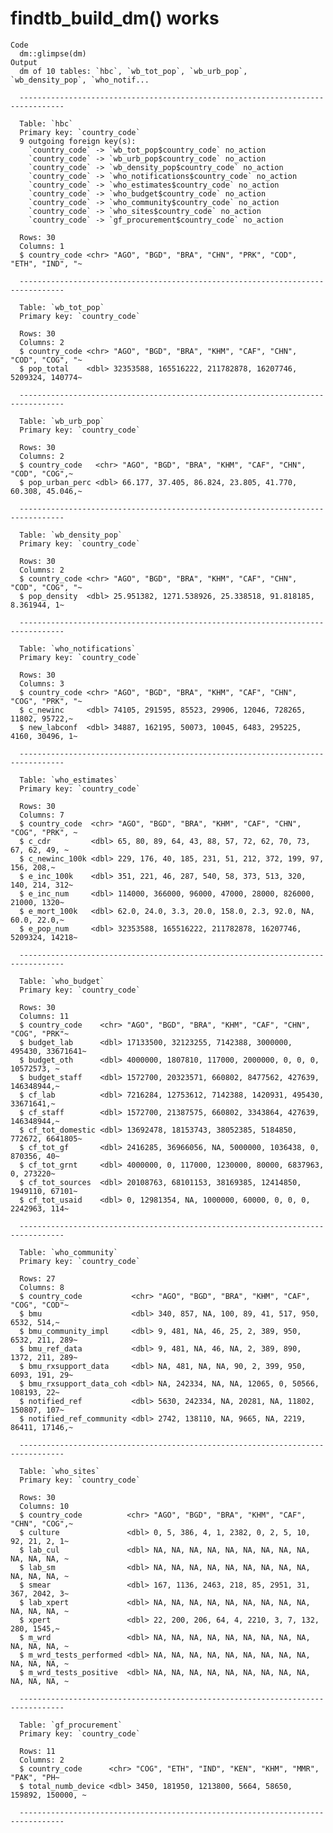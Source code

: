 # findtb_build_dm() works

    Code
      dm::glimpse(dm)
    Output
      dm of 10 tables: `hbc`, `wb_tot_pop`, `wb_urb_pop`, `wb_density_pop`, `who_notif...
      
      --------------------------------------------------------------------------------
      
      Table: `hbc`
      Primary key: `country_code`
      9 outgoing foreign key(s):
        `country_code` -> `wb_tot_pop$country_code` no_action
        `country_code` -> `wb_urb_pop$country_code` no_action
        `country_code` -> `wb_density_pop$country_code` no_action
        `country_code` -> `who_notifications$country_code` no_action
        `country_code` -> `who_estimates$country_code` no_action
        `country_code` -> `who_budget$country_code` no_action
        `country_code` -> `who_community$country_code` no_action
        `country_code` -> `who_sites$country_code` no_action
        `country_code` -> `gf_procurement$country_code` no_action
      
      Rows: 30
      Columns: 1
      $ country_code <chr> "AGO", "BGD", "BRA", "CHN", "PRK", "COD", "ETH", "IND", "~
      
      --------------------------------------------------------------------------------
      
      Table: `wb_tot_pop`
      Primary key: `country_code`
      
      Rows: 30
      Columns: 2
      $ country_code <chr> "AGO", "BGD", "BRA", "KHM", "CAF", "CHN", "COD", "COG", "~
      $ pop_total    <dbl> 32353588, 165516222, 211782878, 16207746, 5209324, 140774~
      
      --------------------------------------------------------------------------------
      
      Table: `wb_urb_pop`
      Primary key: `country_code`
      
      Rows: 30
      Columns: 2
      $ country_code   <chr> "AGO", "BGD", "BRA", "KHM", "CAF", "CHN", "COD", "COG",~
      $ pop_urban_perc <dbl> 66.177, 37.405, 86.824, 23.805, 41.770, 60.308, 45.046,~
      
      --------------------------------------------------------------------------------
      
      Table: `wb_density_pop`
      Primary key: `country_code`
      
      Rows: 30
      Columns: 2
      $ country_code <chr> "AGO", "BGD", "BRA", "KHM", "CAF", "CHN", "COD", "COG", "~
      $ pop_density  <dbl> 25.951382, 1271.538926, 25.338518, 91.818185, 8.361944, 1~
      
      --------------------------------------------------------------------------------
      
      Table: `who_notifications`
      Primary key: `country_code`
      
      Rows: 30
      Columns: 3
      $ country_code <chr> "AGO", "BGD", "BRA", "KHM", "CAF", "CHN", "COG", "PRK", "~
      $ c_newinc     <dbl> 74105, 291595, 85523, 29906, 12046, 728265, 11802, 95722,~
      $ new_labconf  <dbl> 34887, 162195, 50073, 10045, 6483, 295225, 4160, 30496, 1~
      
      --------------------------------------------------------------------------------
      
      Table: `who_estimates`
      Primary key: `country_code`
      
      Rows: 30
      Columns: 7
      $ country_code  <chr> "AGO", "BGD", "BRA", "KHM", "CAF", "CHN", "COG", "PRK", ~
      $ c_cdr         <dbl> 65, 80, 89, 64, 43, 88, 57, 72, 62, 70, 73, 67, 62, 49, ~
      $ c_newinc_100k <dbl> 229, 176, 40, 185, 231, 51, 212, 372, 199, 97, 156, 208,~
      $ e_inc_100k    <dbl> 351, 221, 46, 287, 540, 58, 373, 513, 320, 140, 214, 312~
      $ e_inc_num     <dbl> 114000, 366000, 96000, 47000, 28000, 826000, 21000, 1320~
      $ e_mort_100k   <dbl> 62.0, 24.0, 3.3, 20.0, 158.0, 2.3, 92.0, NA, 60.0, 22.0,~
      $ e_pop_num     <dbl> 32353588, 165516222, 211782878, 16207746, 5209324, 14218~
      
      --------------------------------------------------------------------------------
      
      Table: `who_budget`
      Primary key: `country_code`
      
      Rows: 30
      Columns: 11
      $ country_code    <chr> "AGO", "BGD", "BRA", "KHM", "CAF", "CHN", "COG", "PRK"~
      $ budget_lab      <dbl> 17133500, 32123255, 7142388, 3000000, 495430, 33671641~
      $ budget_oth      <dbl> 4000000, 1807810, 117000, 2000000, 0, 0, 0, 10572573, ~
      $ budget_staff    <dbl> 1572700, 20323571, 660802, 8477562, 427639, 146348944,~
      $ cf_lab          <dbl> 7216284, 12753612, 7142388, 1420931, 495430, 33671641,~
      $ cf_staff        <dbl> 1572700, 21387575, 660802, 3343864, 427639, 146348944,~
      $ cf_tot_domestic <dbl> 13692478, 18153743, 38052385, 5184850, 772672, 6641805~
      $ cf_tot_gf       <dbl> 2416285, 36966056, NA, 5000000, 1036438, 0, 870356, 40~
      $ cf_tot_grnt     <dbl> 4000000, 0, 117000, 1230000, 80000, 6837963, 0, 273220~
      $ cf_tot_sources  <dbl> 20108763, 68101153, 38169385, 12414850, 1949110, 67101~
      $ cf_tot_usaid    <dbl> 0, 12981354, NA, 1000000, 60000, 0, 0, 0, 2242963, 114~
      
      --------------------------------------------------------------------------------
      
      Table: `who_community`
      Primary key: `country_code`
      
      Rows: 27
      Columns: 8
      $ country_code           <chr> "AGO", "BGD", "BRA", "KHM", "CAF", "COG", "COD"~
      $ bmu                    <dbl> 340, 857, NA, 100, 89, 41, 517, 950, 6532, 514,~
      $ bmu_community_impl     <dbl> 9, 481, NA, 46, 25, 2, 389, 950, 6532, 211, 289~
      $ bmu_ref_data           <dbl> 9, 481, NA, 46, NA, 2, 389, 890, 1372, 211, 289~
      $ bmu_rxsupport_data     <dbl> NA, 481, NA, NA, 90, 2, 399, 950, 6093, 191, 29~
      $ bmu_rxsupport_data_coh <dbl> NA, 242334, NA, NA, 12065, 0, 50566, 108193, 22~
      $ notified_ref           <dbl> 5630, 242334, NA, 20281, NA, 11802, 150807, 107~
      $ notified_ref_community <dbl> 2742, 138110, NA, 9665, NA, 2219, 86411, 17146,~
      
      --------------------------------------------------------------------------------
      
      Table: `who_sites`
      Primary key: `country_code`
      
      Rows: 30
      Columns: 10
      $ country_code          <chr> "AGO", "BGD", "BRA", "KHM", "CAF", "CHN", "COG",~
      $ culture               <dbl> 0, 5, 386, 4, 1, 2382, 0, 2, 5, 10, 92, 21, 2, 1~
      $ lab_cul               <dbl> NA, NA, NA, NA, NA, NA, NA, NA, NA, NA, NA, NA, ~
      $ lab_sm                <dbl> NA, NA, NA, NA, NA, NA, NA, NA, NA, NA, NA, NA, ~
      $ smear                 <dbl> 167, 1136, 2463, 218, 85, 2951, 31, 367, 2042, 3~
      $ lab_xpert             <dbl> NA, NA, NA, NA, NA, NA, NA, NA, NA, NA, NA, NA, ~
      $ xpert                 <dbl> 22, 200, 206, 64, 4, 2210, 3, 7, 132, 280, 1545,~
      $ m_wrd                 <dbl> NA, NA, NA, NA, NA, NA, NA, NA, NA, NA, NA, NA, ~
      $ m_wrd_tests_performed <dbl> NA, NA, NA, NA, NA, NA, NA, NA, NA, NA, NA, NA, ~
      $ m_wrd_tests_positive  <dbl> NA, NA, NA, NA, NA, NA, NA, NA, NA, NA, NA, NA, ~
      
      --------------------------------------------------------------------------------
      
      Table: `gf_procurement`
      Primary key: `country_code`
      
      Rows: 11
      Columns: 2
      $ country_code      <chr> "COG", "ETH", "IND", "KEN", "KHM", "MMR", "PAK", "PH~
      $ total_numb_device <dbl> 3450, 181950, 1213800, 5664, 58650, 159892, 150000, ~
      
      --------------------------------------------------------------------------------

